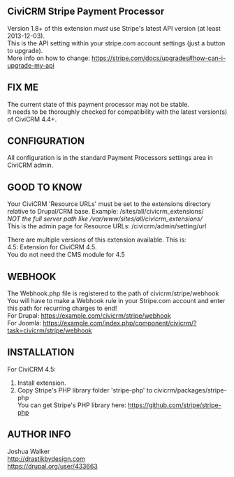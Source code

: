 CiviCRM Stripe Payment Processor
--------------------------------
Version 1.8+ of this extension *must* use Stripe's latest API version (at least 2013-12-03).  
This is the API setting within your stripe.com account settings (just a button to upgrade).  
More info on how to change:  https://stripe.com/docs/upgrades#how-can-i-upgrade-my-api  

FIX ME
------
The current state of this payment processor may not be stable.  
It needs to be thoroughly checked for compatibility with the latest version(s) of CiviCRM 4.4+.  

CONFIGURATION
-------------
All configuration is in the standard Payment Processors settings area in CiviCRM admin.  

GOOD TO KNOW
------------
Your CiviCRM 'Resource URLs' must be set to the extensions directory  
relative to Drupal/CRM base.  Example: /sites/all/civicrm_extensions/  
*NOT the full server path like /var/www/sites/all/civicrm_extensions/*  
This is the admin page for Resource URLs:  /civicrm/admin/setting/url  

There are multiple versions of this extension available.  This is:  
4.5:  Extension for CiviCRM 4.5.  
You do not need the CMS module for 4.5  

WEBHOOK
---------
The Webhook.php file is registered to the path of civicrm/stripe/webhook  
You will have to make a Webhook rule in your Stripe.com account and enter this path for recurring charges to end!  
For Drupal:  https://example.com/civicrm/stripe/webhook  
For Joomla:  https://example.com/index.php/component/civicrm/?task=civicrm/stripe/webhook  

INSTALLATION
------------
For CiviCRM 4.5:  
1)  Install extension.  
2)  Copy Stripe's PHP library folder 'stripe-php' to civicrm/packages/stripe-php  
You can get Stripe's PHP library here: https://github.com/stripe/stripe-php  

AUTHOR INFO
-----------
Joshua Walker  
http://drastikbydesign.com  
https://drupal.org/user/433663  
